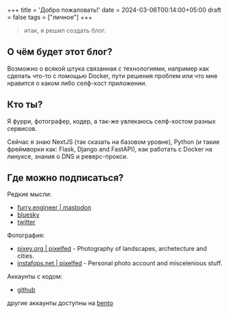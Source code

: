+++
title = 'Добро пожаловать!'
date = 2024-03-06T00:14:00+05:00
draft = false
tags = ["личное"]
+++
> итак, я решил создать блог.

## О чём будет этот блог?

Возможно о всякой штука связанная с технологиями, например как сделать что-то с помощью Docker, пути решения проблем или что мне нравится о каком либо селф-хост приложении.

## Кто ты?

Я фурри, фотографер, кодер, а так-же увлекаюсь селф-хостом разных сервисов.

Сейчас я знаю NextJS (так сказать на базовом уровне), Python (и такие фреймворки как: Flask, Django and FastAPI), как работать с Docker на линуксе, знания о DNS и реверс-прокси.

## Где можно подписаться?

Редкие мысли:

- [furry.engineer | mastodon](https://furry.engineer/@Radiquum)
- [bluesky](https://bsky.app/profile/radiquum.wah.su)
- [twitter](https://twitter.com/radiquum)

Фотография:

- [pixey.org | pixelfed](https://pixey.org/Radiquum) - Photography of landscapes, archetecture and cities.
- [instafops.net | pixelfed](https://instafops.net/radiquwum) - Personal photo account and miscelenious stuff.

Аккаунты с кодом:

- [github](https://github.com/radiquum)

другие аккаунты доступны на [bento](https://bento.me/radiquum)
